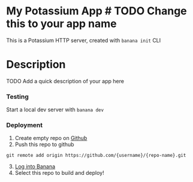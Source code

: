 # My Potassium App # TODO Change this to your app name

This is a Potassium HTTP server, created with `banana init` CLI

# Description

TODO Add a quick description of your app here

### Testing

Start a local dev server with `banana dev`

### Deployment

1. Create empty repo on [Github](https://github.com)
2. Push this repo to github

```
git remote add origin https://github.com/{username}/{repo-name}.git
```

3. [Log into Banana](https://app.banana.dev/onboard)
4. Select this repo to build and deploy!
